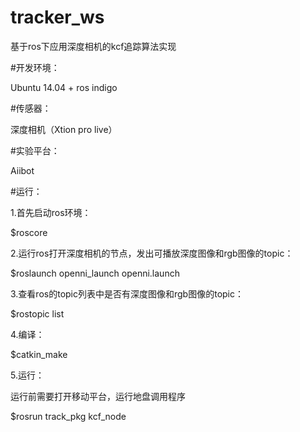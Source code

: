 # tracker_ws
基于ros下应用深度相机的kcf追踪算法实现

#开发环境：

Ubuntu 14.04 + ros indigo

#传感器：

深度相机（Xtion pro live）

#实验平台：

Aiibot



#运行：

1.首先启动ros环境：

$roscore

2.运行ros打开深度相机的节点，发出可播放深度图像和rgb图像的topic：

$roslaunch openni_launch openni.launch

3.查看ros的topic列表中是否有深度图像和rgb图像的topic：

$rostopic list

4.编译：

$catkin_make

5.运行：

运行前需要打开移动平台，运行地盘调用程序

$rosrun track_pkg kcf_node


